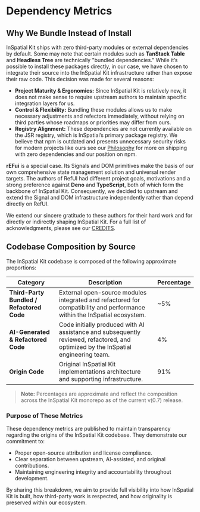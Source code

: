 # Dependency Metrics

## Why We Bundle Instead of Install
InSpatial Kit ships with zero third-party modules or external dependencies by default. Some may note that certain modules such as **TanStack Table** and **Headless Tree** are technically "bundled dependencies." While it’s possible to install these packages directly, in our case, we have chosen to integrate their source into the InSpatial Kit infrastructure rather than expose their raw code. This decision was made for several reasons:

- **Project Maturity & Ergonomics:** Since InSpatial Kit is relatively new, it does not make sense to require upstream authors to maintain specific integration layers for us.
- **Control & Flexibility:** Bundling these modules allows us to make necessary adjustments and refectors immediately, without relying on third parties whose roadmaps or priorities may differ from ours.
- **Registry Alignment:** These dependencies are not currently available on the JSR registry, which is InSpatial’s primary package registry. We believe that npm is outdated and presents unnecessary security risks for modern projects like ours see our [Philosophy](https://github.com/inspatiallabs/inspatial-kit-doc/blob/master/0.%20getting-started/philosophy.md) for more on shipping with zero dependencies and our position on npm.

**rEFui** is a special case. Its Signals and DOM primitives make the basis of our own comprehensive state management solution and universal render targets. The authors of RefUI had different project goals, motivations and a strong preference against **Deno** and **TypeScript**, both of which form the backbone of InSpatial Kit. Consequently, we decided to upstream and extend the Signal and DOM infrastructure independently rather than depend directly on RefUI.

We extend our sincere gratitude to these authors for their hard work and for directly or indirectly shaping InSpatial Kit. For a full list of acknowledgments, please see our [CREDITS](./CREDITS.md).


## Codebase Composition by Source
The InSpatial Kit codebase is composed of the following approximate proportions:

| Category                                  | Description                                                                                                                        | Percentage |
| ----------------------------------------- | ---------------------------------------------------------------------------------------------------------------------------------- | ---------- |
| **Third-Party Bundled / Refactored Code** | External open-source modules integrated and refactored for compatibility and performance within the InSpatial ecosystem.           | ~5%        |
| **AI-Generated & Refactored Code**        | Code initially produced with AI assistance and subsequently reviewed, refactored, and optimized by the InSpatial engineering team. | 4%        |
| **Origin Code**                           | Original InSpatial Kit implementations architecture and supporting infrastructure.                                                     | 91%        |

> **Note:** Percentages are approximate and reflect the composition across the InSpatial Kit monorepo as of the current v(0.7) release.

### Purpose of These Metrics

These dependency metrics are published to maintain transparency regarding the origins of the InSpatial Kit codebase.
They demonstrate our commitment to:

- Proper open-source attribution and license compliance.
- Clear separation between upstream, AI-assisted, and original contributions.
- Maintaining engineering integrity and accountability throughout development.

By sharing this breakdown, we aim to provide full visibility into how InSpatial Kit is built, how third-party work is respected, and how originality is preserved within our ecosystem.
